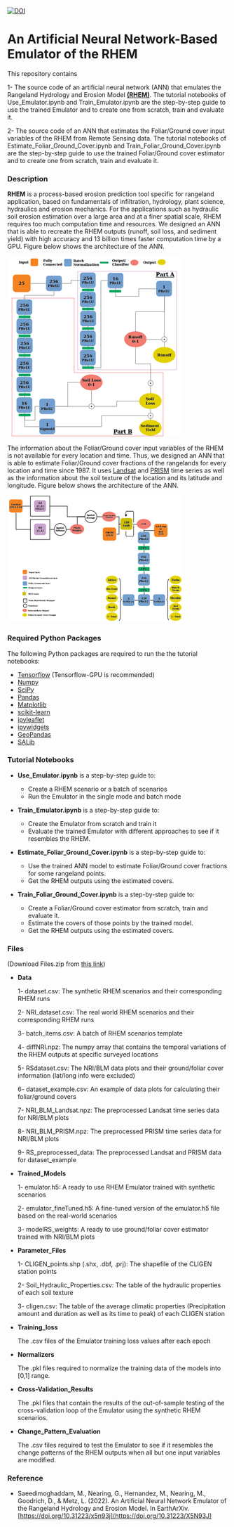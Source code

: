 [![DOI](https://zenodo.org/badge/480389335.svg)](https://zenodo.org/badge/latestdoi/480389335)

# An Artificial Neural Network-Based Emulator of the RHEM

This repository contains 

1- The source code of an artificial neural network (ANN) that emulates the Rangeland Hydrology and Erosion Model [**(RHEM)**](https://dss.tucson.ars.ag.gov/rhem/). 
The tutorial notebooks of Use_Emulator.ipynb and Train_Emulator.ipynb are the step-by-step guide to use the trained Emulator and to create one from scratch, train and evaluate it.

2- The source code of an ANN that estimates the Foliar/Ground cover input variables of the RHEM from Remote Sensing data.
The tutorial notebooks of Estimate_Foliar_Ground_Cover.ipynb and Train_Foliar_Ground_Cover.ipynb are the step-by-step guide to use the trained Foliar/Ground cover estimator and to create one from scratch, train and evaluate it.

### Description

**RHEM** is a process-based erosion prediction tool specific for rangeland application, based on fundamentals of infiltration, hydrology, plant science, hydraulics and erosion mechanics. For the applications such as hydraulic soil erosion estimation over a large area and at a finer spatial scale, RHEM requires too much computation time and resources. We designed an ANN that is able to recreate the RHEM outputs (runoff, soil loss, and sediment yield) with high accuracy and 13 billion times faster computation time by a GPU. Figure below shows the architecture of the ANN.

![](emulator.png)

The information about the Foliar/Ground cover input variables of the RHEM is not available for every location and time. Thus, we designed an ANN that is able to estimate Foliar/Ground cover fractions of the rangelands for every location and time since 1987. It uses [Landsat](https://landsat.gsfc.nasa.gov/) and [PRISM](https://prism.oregonstate.edu/) time series as well as the information about the soil texture of the location and its latitude and longitude. Figure below shows the architecture of the ANN.

![](cover_estimator.png)

### Required Python Packages

The following Python packages are required to run the the tutorial notebooks:

- [Tensorflow](https://www.tensorflow.org/) (Tensorflow-GPU is recommended)
- [Numpy](https://numpy.org/)
- [SciPy](https://scipy.org/)
- [Pandas](https://pandas.pydata.org/)
- [Matplotlib](https://matplotlib.org/)
- [scikit-learn](https://scikit-learn.org/stable/)
- [ipyleaflet](https://ipyleaflet.readthedocs.io/en/latest/)
- [ipywidgets](https://ipywidgets.readthedocs.io/en/latest/)
- [GeoPandas](https://geopandas.org/en/stable/)
- [SALib](https://salib.readthedocs.io/en/latest/)

### Tutorial Notebooks

- **Use_Emulator.ipynb** is a step-by-step guide to:
  - Create a RHEM scenario or a batch of scenarios 
  - Run the Emulator in the single mode and batch mode

- **Train_Emulator.ipynb** is a step-by-step guide to:
  - Create the Emulator from scratch and train it
  - Evaluate the trained Emulator with different approaches to see if it resembles the RHEM.

- **Estimate_Foliar_Ground_Cover.ipynb** is a step-by-step guide to:
  - Use the trained ANN model to estimate Foliar/Ground cover fractions for some rangeland points.
  - Get the RHEM outputs using the estimated covers.

- **Train_Foliar_Ground_Cover.ipynb** is a step-by-step guide to:
  - Create a Foliar/Ground cover estimator from scratch, train and evaluate it.
  - Estimate the covers of those points by the trained model.
  - Get the RHEM outputs using the estimated covers.

### Files
(Download Files.zip from [this link](https://github.com/saeedimd/RHEM-ML/releases/latest))

- **Data**

  1- dataset.csv: The synthetic RHEM scenarios and their corresponding RHEM runs 

  2- NRI_dataset.csv: The real world RHEM scenarios and their corresponding RHEM runs
  
  3- batch_items.csv: A batch of RHEM scenarios template

  4- diffNRI.npz: The numpy array that contains the temporal variations of the RHEM outputs at specific surveyed locations

  5- RSdataset.csv: The NRI/BLM data plots and their ground/foliar cover information (lat/long info were excluded)

  6- dataset_example.csv: An example of data plots for calculating their foliar/ground covers

  7- NRI_BLM_Landsat.npz: The preprocessed Landsat time series data for NRI/BLM plots

  8- NRI_BLM_PRISM.npz: The preprocessed PRISM time series data for NRI/BLM plots

  9- RS_preprocessed_data: The preprocessed Landsat and PRISM data for dataset_example

- **Trained_Models**

  1- emulator.h5: A ready to use RHEM Emulator trained with synthetic scenarios
  
  2- emulator_fineTuned.h5: A fine-tuned version of the emulator.h5 file based on the real-world scenarios

  3- modelRS_weights: A ready to use ground/foliar cover estimator trained with NRI/BLM plots

- **Parameter_Files**

  1- CLIGEN_points.shp (.shx, .dbf, .prj): The shapefile of the CLIGEN station points
  
  2- Soil_Hydraulic_Properties.csv: The table of the hydraulic properties of each soil texture

  3- cligen.csv: The table of the average climatic properties (Precipitation amount and duration as well as its time to peak) of each CLIGEN station

- **Training_loss** 
  
  The .csv files of the Emulator training loss values after each epoch

- **Normalizers** 

  The .pkl files required to normalize the training data of the models into [0,1] range.

- **Cross-Validation_Results**
  
  The .pkl files that contain the results of the out-of-sample testing of the cross-validation loop of the Emulator using the synthetic RHEM scenarios.

- **Change_Pattern_Evaluation**
  
  The .csv files required to test the Emulator to see if it resembles the change patterns of the RHEM outputs when all but one input variables are modified.

### Reference
- Saeedimoghaddam, M., Nearing, G., Hernandez, M., Nearing, M., Goodrich, D., & Metz, L. (2022). An Artificial Neural Network Emulator of the Rangeland Hydrology and Erosion Model. In EarthArXiv. [https://doi.org/10.31223/x5n93j](https://doi.org/10.31223/X5N93J)